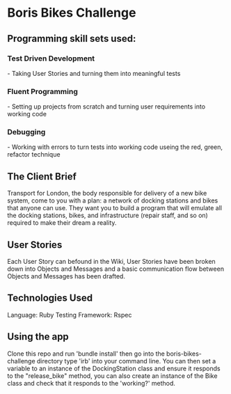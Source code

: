 <h1>Boris Bikes Challenge</h1>

<h2>Programming skill sets used:</h2>

<h3>Test Driven Development</h3> - Taking User Stories and turning them into meaningful tests

<h3>Fluent Programming</h3> - Setting up projects from scratch and turning user requirements into working code

<h3>Debugging</h3> - Working with errors to turn tests into working code useing the red, green, refactor technique

<h2>The Client Brief</h2>

Transport for London, the body responsible for delivery of a new bike system, come to you with a plan: a network of docking stations and bikes that anyone can use. They want you to build a program that will emulate all the docking stations, bikes, and infrastructure (repair staff, and so on) required to make their dream a reality.

<h2>User Stories</h2> 

Each User Story can befound in the Wiki, User Stories have been broken down into Objects and Messages and a basic communication flow between Objects and Messages has been drafted. 

<h2>Technologies Used</h2>

Language: Ruby 
Testing Framework: Rspec 

<h2>Using the app</h2>

Clone this repo and run 'bundle install' then go into the boris-bikes-challenge directory type 'irb' into your command line. You can then set a variable to an instance of the DockingStation class and ensure it responds to the "release_bike" method, you can also create an instance of the Bike class and check that it responds to the 'working?' method. 

